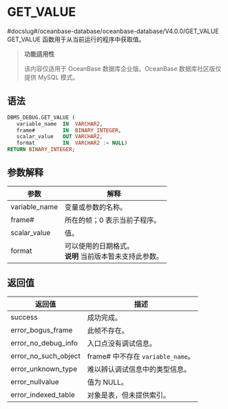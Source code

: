 GET_VALUE 
==============================
#docslug#/oceanbase-database/oceanbase-database/V4.0.0/GET_VALUE
GET_VALUE 函数用于从当前运行的程序中获取值。

>**功能适用性**
>
>该内容仅适用于 OceanBase 数据库企业版。OceanBase 数据库社区版仅提供 MySQL 模式。

语法 
-----------

```sql
DBMS_DEBUG.GET_VALUE (
   variable_name  IN  VARCHAR2,
   frame#         IN  BINARY_INTEGER,
   scalar_value   OUT VARCHAR2,
   format         IN  VARCHAR2 := NULL)
RETURN BINARY_INTEGER;
```



参数解释 
-------------



|    **参数**     |                             **解释**                              |
|---------------|-----------------------------------------------------------------|
| variable_name | 变量或参数的名称。                                                       |
| frame#        | 所在的帧；0 表示当前子程序。                                                 |
| scalar_value  | 值。                                                              |
| format        | 可以使用的日期格式。 <br>**说明**  当前版本暂未支持此参数。 |



返回值 
------------



|       **返回值**        |            **描述**            |
|----------------------|------------------------------|
| success              | 成功完成。                        |
| error_bogus_frame    | 此帧不存在。                       |
| error_no_debug_info  | 入口点没有调试信息。                   |
| error_no_such_object | frame# 中不存在 `variable_name`。 |
| error_unknown_type   | 难以辨认调试信息中的类型信息。              |
| error_nullvalue      | 值为 NULL。                     |
| error_indexed_table  | 对象是表，但未提供索引。                 |



